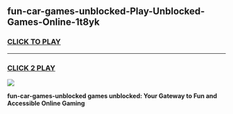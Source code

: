 
## fun-car-games-unblocked-Play-Unblocked-Games-Online-1t8yk
<h3>
<a href="https://premium76.site?title=fun-car-games-unblocked&ref=24A">CLICK TO PLAY</a></h3>
<hr>

<h3>
<a href="https://premium76.site?title=fun-car-games-unblocked&ref=24A">CLICK 2 PLAY</a>
  
</h3>

<a href="https://premium76.site?title=fun-car-games-unblocked&ref=24A"><img src="https://clearcache.store/games.png"></a>


**fun-car-games-unblocked games unblocked: Your Gateway to Fun and Accessible Online Gaming**

